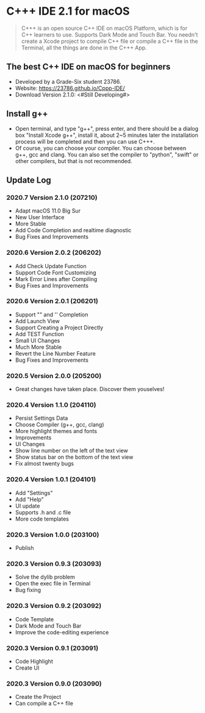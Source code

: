 #  C+++ IDE 2.1 for macOS
> C+++ is an open source C++ IDE on macOS Platform, which is for C++ learners to use. Supports Dark Mode and Touch Bar. You needn't create a Xcode project to compile C++ file or compile a C++ file in the Terminal, all the things are done in the C+++ App.

## The best C++ IDE on macOS for beginners
- Developed by a Grade-Six student 23786.
- Website: https://23786.github.io/Cppp-IDE/
- Download Version 2.1.0:  <#Still Developing#>


## Install g++
- Open terminal, and type "g++", press enter, and there should be a dialog box "Install Xcode g++", install it, about 2~5 minutes later the installation process will be completed and then you can use C+++.
- Of course, you can choose your compiler. You can choose between g++, gcc and clang. You can also set the compiler to "python", "swift" or other compilers, but that is not recommended.

## Update Log
### 2020.7 Version 2.1.0 (207210)
- Adapt macOS 11.0 Big Sur
- New User Interface
- More Stable
- Add Code Completion and realtime diagnostic
- Bug Fixes and Improvements

### 2020.6 Version 2.0.2 (206202)
- Add Check Update Function
- Support Code Font Customizing
- Mark Error Lines after Compiling
- Bug Fixes and Improvements

### 2020.6 Version 2.0.1 (206201)
- Support "" and '' Completion
- Add Launch View
- Support Creating a Project Directly
- Add TEST Function
- Small UI Changes
- Much More Stable
- Revert the Line Number Feature
- Bug Fixes and Improvements

### 2020.5 Version 2.0.0 (205200)
- Great changes have taken place. Discover them youselves!

### 2020.4 Version 1.1.0 (204110)
- Persist Settings Data
- Choose Compiler (g++, gcc, clang)
- More highlight themes and fonts
- Improvements
- UI Changes
- Show line number on the left of the text view
- Show status bar on the bottom of the text view
- Fix almost twenty bugs

### 2020.4 Version 1.0.1 (204101)
- Add "Settings"
- Add "Help"
- UI update
- Supports .h and .c file
- More code templates

### 2020.3 Version 1.0.0 (203100)
- Publish

### 2020.3 Version 0.9.3 (203093)
- Solve the dylib problem
- Open the exec file in Terminal
- Bug fixing

### 2020.3 Version 0.9.2 (203092)
- Code Template
- Dark Mode and Touch Bar
- Improve the code-editing experience

### 2020.3 Version 0.9.1 (203091)
- Code Highlight
- Create UI

### 2020.3 Version 0.9.0 (203090)
- Create the Project
- Can compile a C++ file
